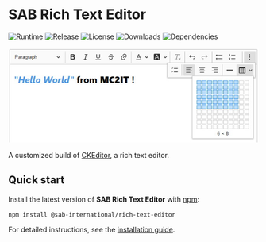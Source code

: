 # SAB Rich Text Editor
![Runtime](https://img.shields.io/node/v/@sab-international/rich-text-editor.svg) ![Release](https://img.shields.io/npm/v/@sab-international/rich-text-editor.svg) ![License](https://img.shields.io/npm/l/@sab-international/rich-text-editor.svg) ![Downloads](https://img.shields.io/npm/dt/@sab-international/rich-text-editor.svg) ![Dependencies](https://david-dm.org/sab-international/rich-text-editor.svg)

![Screenshot](img/screenshot.jpg)

A customized build of [CKEditor](https://ckeditor.com/ckeditor-5), a rich text editor.

## Quick start
Install the latest version of **SAB Rich Text Editor** with [npm](https://www.npmjs.com):

```shell
npm install @sab-international/rich-text-editor
```

For detailed instructions, see the [installation guide](installation.md).

